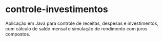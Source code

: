 # controle-investimentos
Aplicação em Java para controle de receitas, despesas e investimentos, com cálculo de saldo mensal e simulação de rendimento com juros compostos.

